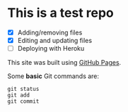 # This is a test repo

- [x] Adding/removing files
- [x] Editing and updating files
- [ ] Deploying with Heroku

This site was built using [GitHub Pages](https://pages.github.com/).

Some **basic** Git commands are:
```
git status
git add
git commit
```